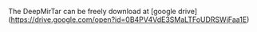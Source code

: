 The DeepMirTar can be freely download at [google drive] (https://drive.google.com/open?id=0B4PV4VdE3SMaLTFoUDRSWjFaa1E)
